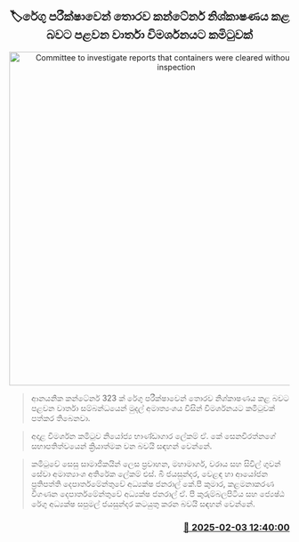 <p align='center'><b><h2 align='center' title='Committee to investigate reports that containers were cleared without customs inspection'>🏷රේගු පරීක්ෂාවෙන් තොරව කන්ටේනර් නිශ්කාෂණය කළ බවට පළවන වාර්තා විමර්ශනයට කමිටුවක්</h2></b></p>
<p align='center'><img src='https://helakuru.sgp1.cdn.digitaloceanspaces.com/esana/images/lib/export[1].jpg' width='600' alt='Committee to investigate reports that containers were cleared without customs inspection'></p>

> ආනයනික කන්ටේනර් 323 ක් රේගු පරීක්ෂාවෙන් තොරව නිශ්කාෂණය කළ බවට පළවන වාර්තා සම්බන්ධයෙන් මුදල් අමාත්‍යංශය විසින් විමර්ශනයට කමිටුවක් පත්කර තිබෙනවා.

> අදාළ විමර්ශන කමිටුව නියෝජ්‍ය භාණ්ඩාගාර ලේකම් ඒ. කේ සෙනවිරත්නගේ සභාපතිත්වයෙන් ක්‍රියාත්මක වන බවයි සඳහන් වෙන්නේ.

> කමිටුවේ සෙසු සාමාජිකයින් ලෙස ප්‍රවාහන, මහාමාර්ග, වරාය සහ සිවිල් ගුවන් සේවා අමාත්‍යාංශ අතිරේක ලේකම් එස්. බී ජයසුන්දර, වෙළඳ හා ආයෝජන ප්‍රතිපත්ති දෙපාර්තමේන්තුවේ අධ්‍යක්ෂ ජනරාල් කේ.පී කුමාර, කළමනාකරණ විගණන දෙපාර්තමේන්තුවේ අධ්‍යක්ෂ ජනරාල් ඒ. පී කුරුම්බලපිටිය සහ ජ්‍යෙෂ්ඨ රේගු අධ්‍යක්ෂ සපුමල් ජයසුන්දර කටයුතු කරන බවයි සඳහන් වෙන්නේ.



<h3 align='right'><a href='https://www.helakuru.lk/esana/p/107129/'>📅 2025-02-03 12:40:00</a></h3>
